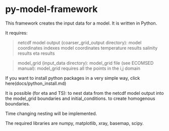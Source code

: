 # py-model-framework 
This framework creates the input data for a model.
It is written in Python.

It requires:
  >netcdf model output (coarser\_grid\_output directory):
      model coordinates indexes
      model coordinates
      temperature results
      salinity results
      eta results

  >model\_grid (input\_data directory):
      model\_grid file (see ECOMSED manual):
        model_grid requires all the points in the i,j domain 

If you want to install python packages in a very simple way, click here(docs/python_install.md)

It is possible (for eta and TS):
  to nest data from the netcdf model output into the model\_grid boundaries and initial\_conditions.
  to create homogenous boundaries.

Time changing nesting will be implemented. 

The required libraries are numpy, matplotlib, xray, basemap, scipy. 


